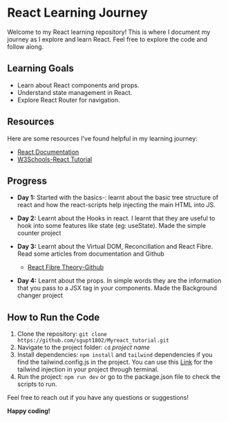 # React Learning Journey

Welcome to my React learning repository! This is where I document my journey as I explore and learn React. Feel free to explore the code and follow along.

<!-- ## Table of Contents

- [Projects](#projects)
- [Learning Goals](#learning-goals)
- [Resources](#resources)
- [Progress](#progress) -->
<!-- 
## Projects

- [Project 1: Name](link)
- [Project 2: Name](link) -->

## Learning Goals

-  Learn about React components and props.
-  Understand state management in React.
-  Explore React Router for navigation.
<!-- - [ ] Integrate external APIs with React.
- [ ] Experiment with stateful and stateless functional components. -->

## Resources

Here are some resources I've found helpful in my learning journey:

- [React Documentation](https://react.dev/learn)
- [W3Schools-React Tutorial](https://www.w3schools.com/REACT/DEFAULT.ASP)


## Progress

- **Day 1:** Started with the basics-: learnt about the basic tree structure of react and how the react-scripts help injecting the main HTML into JS. 

- **Day 2:** Learnt about the Hooks in react. I learnt that they are useful to hook into some features like state (eg: useState). Made the simple counter project

- **Day 3:** Learnt about the Virtual DOM, Reconcillation and React Fibre. Read some articles from documentation and Github
    - [React Fibre Theory-Github](https://github.com/acdlite/react-fiber-architecture)

- **Day 4:** Learnt about the props. In simple words they are the information that you pass to a JSX tag in your components. Made the Background changer project


## How to Run the Code

1. Clone the repository: `git clone https://github.com/sgupt1802/Myreact_tutorial.git`
2. Navigate to the project folder: `cd` *project name*
3. Install dependencies: `npm install` and `tailwind` dependencies if you find the tailwind.config.js in the project.
You can use this [Link](https://tailwindcss.com/docs/installation) for the tailwind injection in your project through terminal.
4. Run the project: `npm run dev` or go to the package.json file to check the scripts to run.

Feel free to reach out if you have any questions or suggestions!


**Happy coding!**

